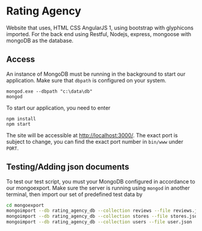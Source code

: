 # Rating Agency
Website that uses, HTML CSS AngularJS 1, using bootstrap with glyphicons imported.
For the back end using Restful, Nodejs, express, mongoose with mongoDB as the database.

## Access
An instance of MongoDB must be running in the background to start our application.
Make sure that ```dbpath``` is configured on your system. 
```
mongod.exe --dbpath "c:\data\db"
mongod 
``` 
To start our application, you need to enter
```
npm install
npm start
```
The site will be accessible at [http://localhost:3000/](http://localhost:3000/).
The exact port is subject to change, you can find the exact port number in ```bin/www``` under ```PORT```.

## Testing/Adding json documents
To test our test script, you must your MongoDB configured in accordance to our mongoexport.
Make sure the server is running using ```mongod``` in another terminal, then import our set of predefined test data by
```bash
cd mongoexport
mongoimport --db rating_agency_db --collection reviews --file reviews.json
mongoimport --db rating_agency_db --collection stores --file stores.json
mongoimport --db rating_agency_db --collection users --file user.json
```
